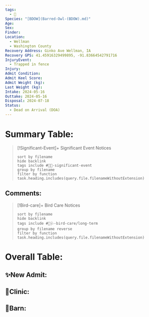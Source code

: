 ```yaml
---
tags:
  - 🦅
Species: "[BDOW](Barred-Owl-(BDOW).md)"
Age: 
Sex: 
Finder: 
Location:
  - Wellman
  - Washington County
Recovery Address: Ginko Ave Wellman, IA
Recovery GPS: 41.45916329499895, -91.83664542791716
InjuryEvent:
  - Trapped in fence
Injury: 
Admit Condition: 
Admit Keel Score: 
Admit Weight (kg): 
Last Weight (kg): 
Intake: 2024-05-16
Outtake: 2024-05-16
Disposal: 2024-07-18
Status:
  - Dead on Arrival (DOA)
---
```


# Summary Table:

> [!Significant-Event]+ Significant Event Notices
>   ```tasks 
>   sort by filename
>   hide backlink
>   tags include #🦅💥-significant-event
>   group by filename 
>   filter by function task.heading.includes(query.file.filenameWithoutExtension)
>   ```

## Comments:

> [!Bird-care]+ Bird Care Notices
>   ```tasks 
>   sort by filename
>   hide backlink
>   tags include #🦅🩺-bird-care/long-term 
>   group by filename reverse
>   filter by function task.heading.includes(query.file.filenameWithoutExtension)
>   ```

# Overall Table:

## ✨New Admit:



## 🏥Clinic:



## 🏡Barn:



